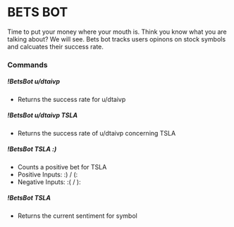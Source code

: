 # BETS BOT

Time to put your money where your mouth is. Think you know what you are talking about? We will see. Bets bot tracks users opinons on stock symbols and calcuates their success rate. 

### Commands

##### !BetsBot u/dtaivp
- Returns the success rate for u/dtaivp

##### !BetsBot u/dtaivp TSLA
- Returns the success rate of u/dtaivp concerning TSLA 

##### !BetsBot TSLA :)
- Counts a positive bet for TSLA
- Positive Inputs: :) / (:
- Negative Inputs: :( / ):

##### !BetsBot TSLA
- Returns the current sentiment for symbol

